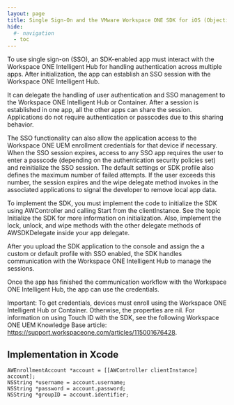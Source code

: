 ```yaml
---
layout: page
title: Single Sign-On and the VMware Workspace ONE SDK for iOS (Objective-C)
hide:
  #- navigation
  - toc
---
```


To use single sign-on (SSO), an SDK-enabled app must interact with the Workspace ONE Intelligent Hub for handling authentication across multiple apps. After initialization, the app can establish an SSO session with the Workspace ONE Intelligent Hub.

It can delegate the handling of user authentication and SSO management to the Workspace ONE Intelligent Hub or Container. After a session is established in one app, all the other apps can share the session. Applications do not require authentication or passcodes due to this sharing behavior.

The SSO functionality can also allow the application access to the Workspace ONE UEM enrollment credentials for that device if necessary. When the SSO session expires, access to any SSO app requires the user to enter a passcode (depending on the authentication security policies set) and reinitialize the SSO session. The default settings or SDK profile also defines the maximum number of failed attempts. If the user exceeds this number, the session expires and the wipe delegate method invokes in the associated applications to signal the developer to remove local app data.

To implement the SDK, you must implement the code to initialize the SDK using AWController and calling Start from the clientInstance. See the topic Initialize the SDK for more information on initialization. Also, implement the lock, unlock, and wipe methods with the other delegate methods of AWSDKDelegate inside your app delegate.

After you upload the SDK application to the console and assign the a custom or default profile with SSO enabled, the SDK handles communication with the Workspace ONE Intelligent Hub to manage the sessions.

Once the app has finished the communication workflow with the Workspace ONE Intelligent Hub, the app can use the credentials.

Important: To get credentials, devices must enroll using the Workspace ONE Intelligent Hub or Container. Otherwise, the properties are nil.
For information on using Touch ID with the SDK, see the following Workspace ONE UEM Knowledge Base article: https://support.workspaceone.com/articles/115001676428.

## Implementation in Xcode

```
AWEnrollmentAccount *account = [[AWController clientInstance] account];
NSString *username = account.username;
NSString *password = account.password;
NSString *groupID = account.identifier;
```
